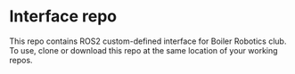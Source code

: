 # Interface repo

This repo contains ROS2 custom-defined interface for Boiler Robotics club. 
To use, clone or download this repo at the same location of your working repos.

